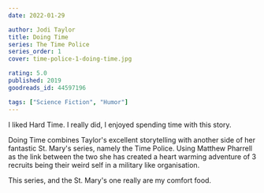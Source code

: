 ```yaml
---
date: 2022-01-29

author: Jodi Taylor
title: Doing Time
series: The Time Police
series_order: 1
cover: time-police-1-doing-time.jpg

rating: 5.0
published: 2019
goodreads_id: 44597196

tags: ["Science Fiction", "Humor"]
---
```


I liked Hard Time. I really did, I enjoyed spending time with this story.

<!--more-->

Doing Time combines Taylor's excellent storytelling with another side of her fantastic St. Mary's series, namely the Time Police. Using Matthew Pharrell as the link between the two she has created a heart warming adventure of 3 recruits being their weird self in a military like organisation.

This series, and the St. Mary's one really are my comfort food.
